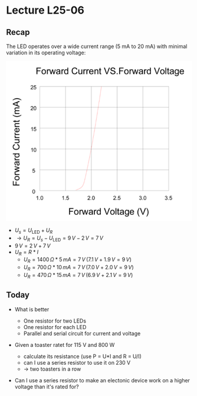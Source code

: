 # Lecture L25-06
## Recap
The LED operates over a wide current range (5 mA to 20 mA) with minimal variation in its operating voltage:

![My Diagram](./LED_UI-curve.png)

* $U_s = U_\text{LED} + U_R$
* $\rightarrow U_R = U_s - U_\text{LED} = 9\,V - 2\,V = 7\,V$
* $9\,V = 2\,V + 7\,V$
* $U_R = R * I$
  * $U_R = 1400\,\Omega * 5\,mA = 7\,V\,(7.1\,V + 1.9\,V = 9\,V)$
  * $U_R = 700\,\Omega * 10\,mA = 7\,V\,(7.0\,V + 2.0\,V = 9\,V)$
  * $U_R = 470\,\Omega * 15\,mA = 7\,V\,(6.9\,V + 2.1\,V = 9\,V)$

## Today
* What is better
  * One resistor for two LEDs
  * One resistor for each LED
  * Parallel and serial circuit for current and voltage

* Given a toaster ratet for 115 V and 800 W
  * calculate its resistance (use P = U*I and R = U/I)
  * can I use a series resistor to use it on 230 V
  * -> two toasters in a row

* Can I use a series resistor to make an electonic device work on a higher voltage than it's rated for?